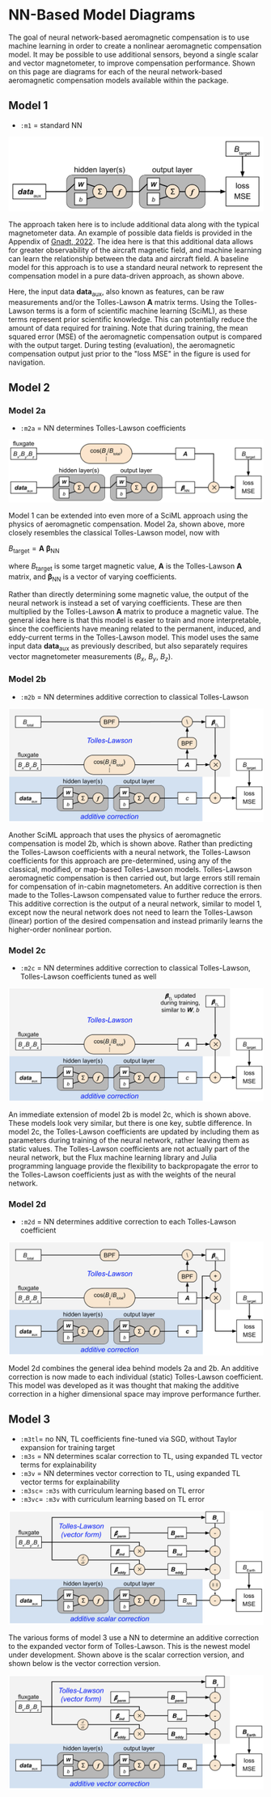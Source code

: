 # NN-Based Model Diagrams

The goal of neural network-based aeromagnetic compensation is to use machine learning in order to create a nonlinear aeromagnetic compensation model. It may be possible to use additional sensors, beyond a single scalar and vector magnetometer, to improve compensation performance. Shown on this page are diagrams for each of the neural network-based aeromagnetic compensation models available within the package.

## Model 1

- `:m1` = standard NN

![m1](assets/m1.png)

The approach taken here is to include additional data along with the typical magnetometer data. An example of possible data fields is provided in the Appendix of [Gnadt, 2022](https://magnav.mit.edu/publications). The idea here is that this additional data allows for greater observability of the aircraft magnetic field, and machine learning can learn the relationship between the data and aircraft field. A baseline model for this approach is to use a standard neural network to represent the compensation model in a pure data-driven approach, as shown above.

Here, the input data $\boldsymbol{data}_\mathrm{aux}$, also known as features, can be raw measurements and/or the Tolles-Lawson $\boldsymbol{A}$ matrix terms. Using the Tolles-Lawson terms is a form of scientific machine learning (SciML), as these terms represent prior scientific knowledge. This can potentially reduce the amount of data required for training. Note that during training, the mean squared error (MSE) of the aeromagnetic compensation output is compared with the output target. During testing (evaluation), the aeromagnetic compensation output just prior to the "loss MSE" in the figure is used for navigation.

## Model 2

### Model 2a

- `:m2a` = NN determines Tolles-Lawson coefficients

![m2a](assets/m2a.png)

Model 1 can be extended into even more of a SciML approach using the physics of aeromagnetic compensation. Model 2a, shown above, more closely resembles the classical Tolles-Lawson model, now with 

$B_\mathrm{target} = \boldsymbol{A}~\boldsymbol{\beta}_\mathrm{NN}$

where $B_\mathrm{target}$ is some target magnetic value, $\boldsymbol{A}$ is the Tolles-Lawson $\boldsymbol{A}$ matrix, and $\boldsymbol{\beta}_\mathrm{NN}$ is a vector of varying coefficients.

Rather than directly determining some magnetic value, the output of the neural network is instead a set of varying coefficients. These are then multiplied by the Tolles-Lawson $\boldsymbol{A}$ matrix to produce a magnetic value. The general idea here is that this model is easier to train and more interpretable, since the coefficients have meaning related to the permanent, induced, and eddy-current terms in the Tolles-Lawson model. This model uses the same input data $\boldsymbol{data}_\mathrm{aux}$ as previously described, but also separately requires vector magnetometer measurements ($B_x$, $B_y$, $B_z$).

### Model 2b

- `:m2b` = NN determines additive correction to classical Tolles-Lawson

![m2b](assets/m2b.png)

Another SciML approach that uses the physics of aeromagnetic compensation is model 2b, which is shown above. Rather than predicting the Tolles-Lawson coefficients with a neural network, the Tolles-Lawson coefficients for this approach are pre-determined, using any of the classical, modified, or map-based Tolles-Lawson models. Tolles-Lawson aeromagnetic compensation is then carried out, but large errors still remain for compensation of in-cabin magnetometers. An additive correction is then made to the Tolles-Lawson compensated value to further reduce the errors. This additive correction is the output of a neural network, similar to model 1, except now the neural network does not need to learn the Tolles-Lawson (linear) portion of the desired compensation and instead primarily learns the higher-order nonlinear portion.

### Model 2c

- `:m2c` = NN determines additive correction to classical Tolles-Lawson, Tolles-Lawson coefficients tuned as well

![m2c](assets/m2c.png)

An immediate extension of model 2b is model 2c, which is shown above. These models look very similar, but there is one key, subtle difference. In model 2c, the Tolles-Lawson coefficients are updated by including them as parameters during training of the neural network, rather leaving them as static values. The Tolles-Lawson coefficients are not actually part of the neural network, but the Flux machine learning library and Julia programming language provide the flexibility to backpropagate the error to the Tolles-Lawson coefficients just as with the weights of the neural network.

### Model 2d

- `:m2d` = NN determines additive correction to each Tolles-Lawson coefficient

![m2d](assets/m2d.png)

Model 2d combines the general idea behind models 2a and 2b. An additive correction is now made to each individual (static) Tolles-Lawson coefficient. This model was developed as it was thought that making the additive correction in a higher dimensional space may improve performance further.

## Model 3

- `:m3tl`= no NN, TL coefficients fine-tuned via SGD, without Taylor expansion for training target
- `:m3s` = NN determines scalar correction to TL, using expanded TL vector terms for explainability
- `:m3v` = NN determines vector correction to TL, using expanded TL vector terms for explainability
- `:m3sc`= `:m3s` with curriculum learning based on TL error
- `:m3vc`= `:m3v` with curriculum learning based on TL error

![m3s](assets/m3s.png)

The various forms of model 3 use a NN to determine an additive correction to the expanded vector form of Tolles-Lawson. This is the newest model under development. Shown above is the scalar correction version, and shown below is the vector correction version.

![m3v](assets/m3v.png)

